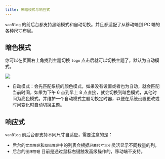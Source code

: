 ```yaml
---
title: 黑暗模式与响应式
---
```


`vanBlog` 的前后台都支持黑暗模式和自动切换。并且都适配了从移动端到 PC 端的各种尺寸布局。

## 暗色模式

你可以在页面右上角找到主题切换 `logo` 点击后就可以切换主题了。默认为自动模式。

![](https://pic.mereith.com/img/0d46e2d13a493cc16ddba9d98e67d743.clipboard-2022-08-16.png)

- 自动模式：会先匹配系统的颜色模式，如果没有设置或者也为自动，就会匹配当前时间，如果为下午 6 点到早上 8 点直接，就会切换到暗色模式，其他时间为亮色模式。并维护一个自动模式主题切换定时器，以便在系统设置更改或时间变化时自动切换主题。

## 响应式

`vanBlog` 前后台都支持不同尺寸自适应，需要注意的是：

- 后台的`文章管理`和`草稿管理`中的列表会根据`屏幕尺寸大小`灵活显示不同数量的列。
- 后台的`图床管理` 目前是通过鼠标右键触发高级操作的，移动端不支持。
